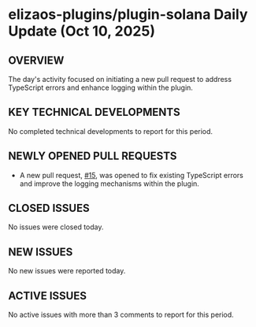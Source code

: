 # elizaos-plugins/plugin-solana Daily Update (Oct 10, 2025)
## OVERVIEW 
The day's activity focused on initiating a new pull request to address TypeScript errors and enhance logging within the plugin.

## KEY TECHNICAL DEVELOPMENTS
No completed technical developments to report for this period.

## NEWLY OPENED PULL REQUESTS
- A new pull request, [#15](https://github.com/elizaos-plugins/plugin-solana/pull/15), was opened to fix existing TypeScript errors and improve the logging mechanisms within the plugin.

## CLOSED ISSUES
No issues were closed today.

## NEW ISSUES
No new issues were reported today.

## ACTIVE ISSUES
No active issues with more than 3 comments to report for this period.